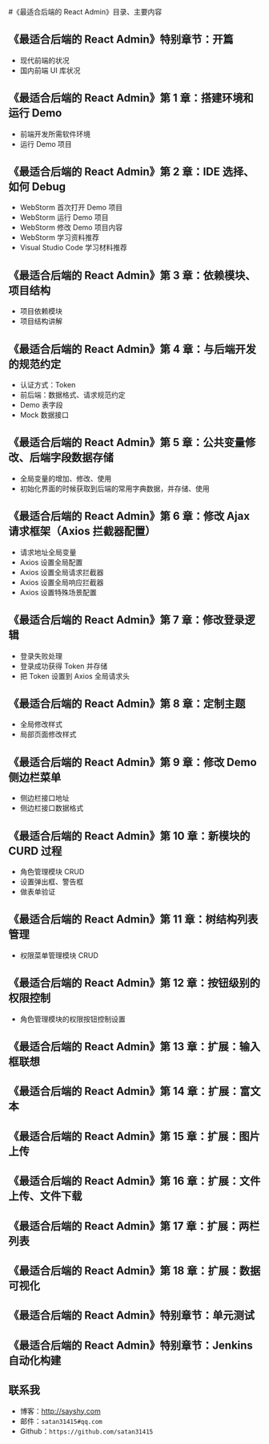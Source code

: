 #《最适合后端的 React Admin》目录、主要内容


## 《最适合后端的 React Admin》特别章节：开篇

- 现代前端的状况
- 国内前端 UI 库状况

## 《最适合后端的 React Admin》第 1 章：搭建环境和运行 Demo

- 前端开发所需软件环境
- 运行 Demo 项目


## 《最适合后端的 React Admin》第 2 章：IDE 选择、如何 Debug

- WebStorm 首次打开 Demo 项目
- WebStorm 运行 Demo 项目
- WebStorm 修改 Demo 项目内容
- WebStorm 学习资料推荐
- Visual Studio Code 学习材料推荐


## 《最适合后端的 React Admin》第 3 章：依赖模块、项目结构

- 项目依赖模块
- 项目结构讲解

## 《最适合后端的 React Admin》第 4 章：与后端开发的规范约定 

- 认证方式：Token
- 前后端：数据格式、请求规范约定
- Demo 表字段
- Mock 数据接口


## 《最适合后端的 React Admin》第 5 章：公共变量修改、后端字段数据存储

- 全局变量的增加、修改、使用
- 初始化界面的时候获取到后端的常用字典数据，并存储、使用

## 《最适合后端的 React Admin》第 6 章：修改 Ajax 请求框架（Axios 拦截器配置）

- 请求地址全局变量
- Axios 设置全局配置
- Axios 设置全局请求拦截器
- Axios 设置全局响应拦截器
- Axios 设置特殊场景配置


## 《最适合后端的 React Admin》第 7 章：修改登录逻辑

- 登录失败处理
- 登录成功获得 Token 并存储
- 把 Token 设置到 Axios 全局请求头

## 《最适合后端的 React Admin》第 8 章：定制主题

- 全局修改样式
- 局部页面修改样式

## 《最适合后端的 React Admin》第 9 章：修改 Demo 侧边栏菜单

- 侧边栏接口地址
- 侧边栏接口数据格式

## 《最适合后端的 React Admin》第 10 章：新模块的 CURD 过程

- 角色管理模块 CRUD
- 设置弹出框、警告框 
- 做表单验证

## 《最适合后端的 React Admin》第 11 章：树结构列表管理

- 权限菜单管理模块 CRUD

## 《最适合后端的 React Admin》第 12 章：按钮级别的权限控制

- 角色管理模块的权限按钮控制设置

## 《最适合后端的 React Admin》第 13 章：扩展：输入框联想
## 《最适合后端的 React Admin》第 14 章：扩展：富文本
## 《最适合后端的 React Admin》第 15 章：扩展：图片上传
## 《最适合后端的 React Admin》第 16 章：扩展：文件上传、文件下载
## 《最适合后端的 React Admin》第 17 章：扩展：两栏列表
## 《最适合后端的 React Admin》第 18 章：扩展：数据可视化
## 《最适合后端的 React Admin》特别章节：单元测试
## 《最适合后端的 React Admin》特别章节：Jenkins 自动化构建


## 联系我

- 博客：<http://sayshy.com>
- 邮件：`satan31415#qq.com`
- Github：`https://github.com/satan31415`
